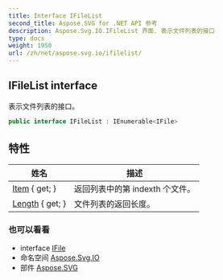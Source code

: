 ```yaml
---
title: Interface IFileList
second_title: Aspose.SVG for .NET API 参考
description: Aspose.Svg.IO.IFileList 界面. 表示文件列表的接口
type: docs
weight: 1950
url: /zh/net/aspose.svg.io/ifilelist/
---
```

## IFileList interface

表示文件列表的接口。

```csharp
public interface IFileList : IEnumerable<IFile>
```

## 特性

| 姓名 | 描述 |
| --- | --- |
| [Item](../../aspose.svg.io/ifilelist/item/) { get; } | 返回列表中的第 indexth 个文件。 |
| [Length](../../aspose.svg.io/ifilelist/length/) { get; } | 文件列表的返回长度。 |

### 也可以看看

* interface [IFile](../ifile/)
* 命名空间 [Aspose.Svg.IO](../../aspose.svg.io/)
* 部件 [Aspose.SVG](../../)


